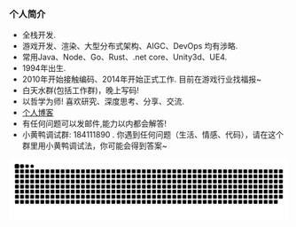 ### 个人简介
-  全栈开发.
-  游戏开发、渲染、大型分布式架构、AIGC、DevOps 均有涉略.
-  常用Java、Node、Go、Rust、.net core、Unity3d、UE4.
-  1994年出生. 
-  2010年开始接触编码、2014年开始正式工作. 目前在游戏行业找福报~ 
-  白天水群(包括工作群)，晚上写码! 
-  以哲学为师! 喜欢研究、深度思考、分享、交流.
-  [个人博客](https://www.zhihu.com/people/xiao-fan-fan-zhu)
-  有任何问题可以发邮件,能力以内都会解答!  
-  小黄鸭调试群: 184111890 . 你遇到任何问题（生活、情感、代码），请在这个群里用小黄鸭调试法，你可能会得到答案~

<!-- 贪吃蛇代码贡献图 -->
<div align="center"><img src="https://raw.githubusercontent.com/Platane/snk/output/github-contribution-grid-snake.svg" /></div>
